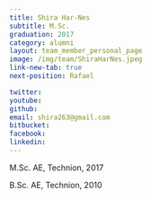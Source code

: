 ```yaml
---
title: Shira Har-Nes
subtitle: M.Sc. 
graduation: 2017
category: alumni
layout: team_member_personal_page
image: /img/team/ShiraHarNes.jpeg
link-new-tab: true
next-position: Rafael

twitter: 
youtube: 
github: 
email: shira263@gmail.com
bitbucket: 
facebook: 
linkedin:
---
```


M.Sc. AE, Technion, 2017

B.Sc. AE, Technion, 2010

<!-- {% bibliography --query @*[year=2023] --group_by none %}
{% bibliography -q @*[c ~= {{ V. Indelman }}] %}
{% bibliography --sort authors %} -->
